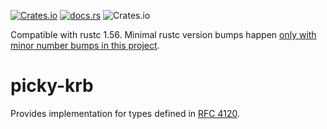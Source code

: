 [![Crates.io](https://img.shields.io/crates/v/picky-krb.svg)](https://crates.io/crates/picky-krb)
[![docs.rs](https://docs.rs/picky-krb/badge.svg)](https://docs.rs/picky-krb)
![Crates.io](https://img.shields.io/crates/l/picky-krb)

Compatible with rustc 1.56.
Minimal rustc version bumps happen [only with minor number bumps in this project](https://github.com/Devolutions/picky-rs/issues/89#issuecomment-868303478).

# picky-krb

Provides implementation for types defined in [RFC 4120](https://www.rfc-editor.org/rfc/rfc4120.txt).
